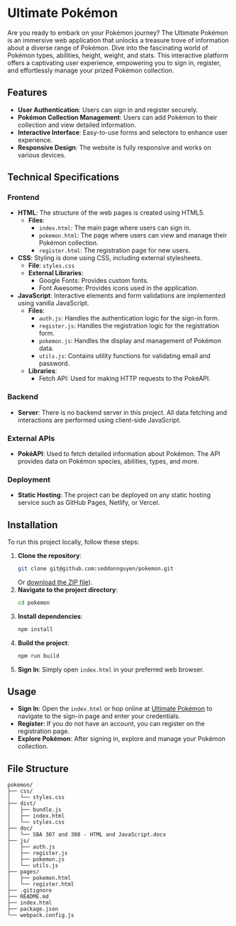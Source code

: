 
# Ultimate Pokémon
Are you ready to embark on your Pokémon journey? The Ultimate Pokémon is an immersive web application that unlocks a treasure trove of information about a diverse range of Pokémon. Dive into the fascinating world of Pokémon types, abilities, height, weight, and stats. This interactive platform offers a captivating user experience, empowering you to sign in, register, and effortlessly manage your prized Pokémon collection.

## Features
- **User Authentication**: Users can sign in and register securely.
- **Pokémon Collection Management**: Users can add Pokémon to their collection and view detailed information.
- **Interactive Interface**: Easy-to-use forms and selectors to enhance user experience.
- **Responsive Design**: The website is fully responsive and works on various devices.

## Technical Specifications

### Frontend
- **HTML**: The structure of the web pages is created using HTML5.
    - **Files**:
        - `index.html`: The main page where users can sign in.
        - `pokemon.html`: The page where users can view and manage their Pokémon collection.
        - `register.html`: The registration page for new users.
- **CSS**: Styling is done using CSS, including external stylesheets.
    - **File**: `styles.css`
    - **External Libraries**:
        - Google Fonts: Provides custom fonts.
        - Font Awesome: Provides icons used in the application.
- **JavaScript**: Interactive elements and form validations are implemented using vanilla JavaScript.
    - **Files**:
        - `auth.js`: Handles the authentication logic for the sign-in form.
        - `register.js`: Handles the registration logic for the registration form.
        - `pokemon.js`: Handles the display and management of Pokémon data.
        - `utils.js`: Contains utility functions for validating email and password.
    - **Libraries**:
        - Fetch API: Used for making HTTP requests to the PokéAPI.

### Backend
- **Server**: There is no backend server in this project. All data fetching and interactions are performed using client-side JavaScript.

### External APIs
- **PokéAPI**: Used to fetch detailed information about Pokémon. The API provides data on Pokémon species, abilities, types, and more.

### Deployment
- **Static Hosting**: The project can be deployed on any static hosting service such as GitHub Pages, Netlify, or Vercel.

## Installation
To run this project locally, follow these steps:
1. **Clone the repository**:
   ```bash
   git clone git@github.com:seddonnguyen/pokemon.git
   ```
   Or [download the ZIP file](https://github.com/seddonnguyen/pokemon/archive/refs/heads/main.zip)).
2. **Navigate to the project directory**:
   ```bash
   cd pokemon
   ```
3. **Install dependencies**:
   ```bash
   npm install
   ```
4. **Build the project**:
   ```bash
   npm run build
   ```
5. **Sign In**:
   Simply open `index.html` in your preferred web browser.

## Usage
- **Sign In**: Open the `index.html` or hop online at [Ultimate Pokémon](https://seddonnguyen.github.io/pokemon/) to navigate to the sign-in page and enter your credentials.
- **Register**: If you do not have an account, you can register on the registration page.
- **Explore Pokémon**: After signing in, explore and manage your Pokémon collection.

## File Structure
```
pokemon/
├── css/
│   └── styles.css
├── dist/
│   ├── bundle.js
│   ├── index.html
│   └── styles.css
├── doc/
│   └── SBA 307 and 308 - HTML and JavaScript.docx
├── js/
│   ├── auth.js
│   ├── register.js
│   ├── pokemon.js
│   └── utils.js
├── pages/
│   ├── pokemon.html
│   └── register.html
├── .gitignore
├── README.md
├── index.html
├── package.json
└── webpack.config.js
```
